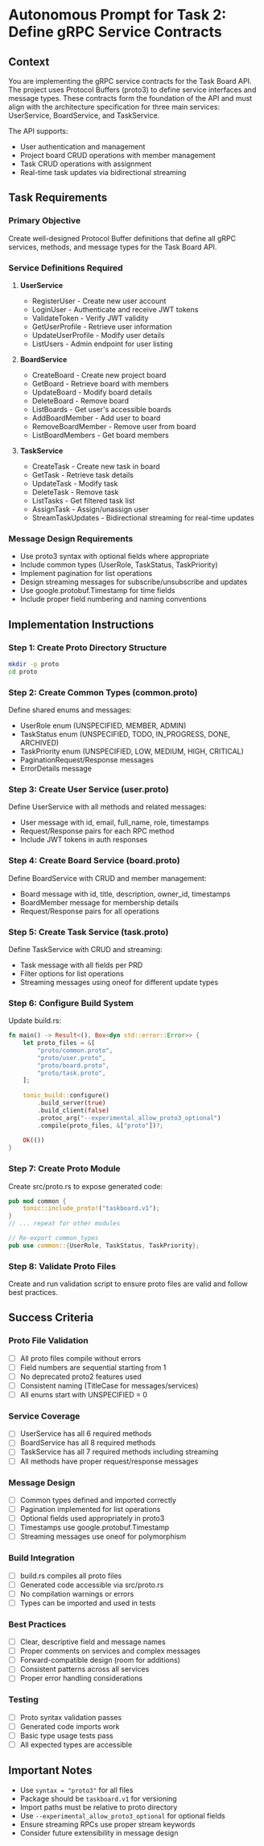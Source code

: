 # Autonomous Prompt for Task 2: Define gRPC Service Contracts

## Context

You are implementing the gRPC service contracts for the Task Board API. The project uses Protocol Buffers (proto3) to define service interfaces and message types. These contracts form the foundation of the API and must align with the architecture specification for three main services: UserService, BoardService, and TaskService.

The API supports:
- User authentication and management
- Project board CRUD operations with member management
- Task CRUD operations with assignment
- Real-time task updates via bidirectional streaming

## Task Requirements

### Primary Objective
Create well-designed Protocol Buffer definitions that define all gRPC services, methods, and message types for the Task Board API.

### Service Definitions Required

1. **UserService**
   - RegisterUser - Create new user account
   - LoginUser - Authenticate and receive JWT tokens
   - ValidateToken - Verify JWT validity
   - GetUserProfile - Retrieve user information
   - UpdateUserProfile - Modify user details
   - ListUsers - Admin endpoint for user listing

2. **BoardService**
   - CreateBoard - Create new project board
   - GetBoard - Retrieve board with members
   - UpdateBoard - Modify board details
   - DeleteBoard - Remove board
   - ListBoards - Get user's accessible boards
   - AddBoardMember - Add user to board
   - RemoveBoardMember - Remove user from board
   - ListBoardMembers - Get board members

3. **TaskService**
   - CreateTask - Create new task in board
   - GetTask - Retrieve task details
   - UpdateTask - Modify task
   - DeleteTask - Remove task
   - ListTasks - Get filtered task list
   - AssignTask - Assign/unassign user
   - StreamTaskUpdates - Bidirectional streaming for real-time updates

### Message Design Requirements
- Use proto3 syntax with optional fields where appropriate
- Include common types (UserRole, TaskStatus, TaskPriority)
- Implement pagination for list operations
- Design streaming messages for subscribe/unsubscribe and updates
- Use google.protobuf.Timestamp for time fields
- Include proper field numbering and naming conventions

## Implementation Instructions

### Step 1: Create Proto Directory Structure
```bash
mkdir -p proto
cd proto
```

### Step 2: Create Common Types (common.proto)
Define shared enums and messages:
- UserRole enum (UNSPECIFIED, MEMBER, ADMIN)
- TaskStatus enum (UNSPECIFIED, TODO, IN_PROGRESS, DONE, ARCHIVED)
- TaskPriority enum (UNSPECIFIED, LOW, MEDIUM, HIGH, CRITICAL)
- PaginationRequest/Response messages
- ErrorDetails message

### Step 3: Create User Service (user.proto)
Define UserService with all methods and related messages:
- User message with id, email, full_name, role, timestamps
- Request/Response pairs for each RPC method
- Include JWT tokens in auth responses

### Step 4: Create Board Service (board.proto)
Define BoardService with CRUD and member management:
- Board message with id, title, description, owner_id, timestamps
- BoardMember message for membership details
- Request/Response pairs for all operations

### Step 5: Create Task Service (task.proto)
Define TaskService with CRUD and streaming:
- Task message with all fields per PRD
- Filter options for list operations
- Streaming messages using oneof for different update types

### Step 6: Configure Build System
Update build.rs:
```rust
fn main() -> Result<(), Box<dyn std::error::Error>> {
    let proto_files = &[
        "proto/common.proto",
        "proto/user.proto", 
        "proto/board.proto",
        "proto/task.proto",
    ];
    
    tonic_build::configure()
        .build_server(true)
        .build_client(false)
        .protoc_arg("--experimental_allow_proto3_optional")
        .compile(proto_files, &["proto"])?;
    
    Ok(())
}
```

### Step 7: Create Proto Module
Create src/proto.rs to expose generated code:
```rust
pub mod common {
    tonic::include_proto!("taskboard.v1");
}
// ... repeat for other modules

// Re-export common types
pub use common::{UserRole, TaskStatus, TaskPriority};
```

### Step 8: Validate Proto Files
Create and run validation script to ensure proto files are valid and follow best practices.

## Success Criteria

### Proto File Validation
- [ ] All proto files compile without errors
- [ ] Field numbers are sequential starting from 1
- [ ] No deprecated proto2 features used
- [ ] Consistent naming (TitleCase for messages/services)
- [ ] All enums start with UNSPECIFIED = 0

### Service Coverage
- [ ] UserService has all 6 required methods
- [ ] BoardService has all 8 required methods  
- [ ] TaskService has all 7 required methods including streaming
- [ ] All methods have proper request/response messages

### Message Design
- [ ] Common types defined and imported correctly
- [ ] Pagination implemented for list operations
- [ ] Optional fields used appropriately in proto3
- [ ] Timestamps use google.protobuf.Timestamp
- [ ] Streaming messages use oneof for polymorphism

### Build Integration
- [ ] build.rs compiles all proto files
- [ ] Generated code accessible via src/proto.rs
- [ ] No compilation warnings or errors
- [ ] Types can be imported and used in tests

### Best Practices
- [ ] Clear, descriptive field and message names
- [ ] Proper comments on services and complex messages
- [ ] Forward-compatible design (room for additions)
- [ ] Consistent patterns across all services
- [ ] Proper error handling considerations

### Testing
- [ ] Proto syntax validation passes
- [ ] Generated code imports work
- [ ] Basic type usage tests pass
- [ ] All expected types are accessible

## Important Notes
- Use `syntax = "proto3"` for all files
- Package should be `taskboard.v1` for versioning
- Import paths must be relative to proto directory
- Use `--experimental_allow_proto3_optional` for optional fields
- Ensure streaming RPCs use proper stream keywords
- Consider future extensibility in message design